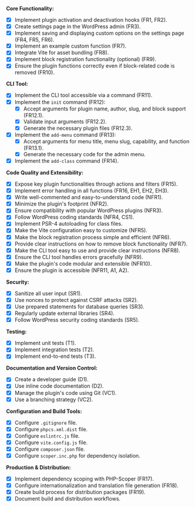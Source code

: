 **Core Functionality:**  

*   [x] Implement plugin activation and deactivation hooks (FR1, FR2).  
*   [x] Create settings page in the WordPress admin (FR3).  
*   [x] Implement saving and displaying custom options on the settings page (FR4, FR5, FR6).  
*   [x] Implement an example custom function (FR7).  
*   [x] Integrate Vite for asset bundling (FR8).  
*   [x] Implement block registration functionality (optional) (FR9).  
*   [x] Ensure the plugin functions correctly even if block-related code is removed (FR10).  

**CLI Tool:**  

*   [x] Implement the CLI tool accessible via a command (FR11).  
*   [x] Implement the `init` command (FR12):  
    *   [x] Accept arguments for plugin name, author, slug, and block support (FR12.1).  
    *   [x] Validate input arguments (FR12.2).  
    *   [x] Generate the necessary plugin files (FR12.3).  
*   [x] Implement the `add-menu` command (FR13):  
    *   [x] Accept arguments for menu title, menu slug, capability, and function (FR13.1).  
    *   [x] Generate the necessary code for the admin menu.  
*   [x] Implement the `add-class` command (FR14).  

**Code Quality and Extensibility:**  

*   [x] Expose key plugin functionalities through actions and filters (FR15).  
*   [x] Implement error handling in all functions (FR16, EH1, EH2, EH3).  
*   [x] Write well-commented and easy-to-understand code (NFR1).  
*   [x] Minimize the plugin's footprint (NFR2).  
*   [x] Ensure compatibility with popular WordPress plugins (NFR3).  
*   [x] Follow WordPress coding standards (NFR4, CS1).  
*   [x] Implement PSR-4 autoloading for class files.
*   [x] Make the Vite configuration easy to customize (NFR5).  
*   [x] Make the block registration process simple and efficient (NFR6).  
*   [x] Provide clear instructions on how to remove block functionality (NFR7).  
*   [x] Make the CLI tool easy to use and provide clear instructions (NFR8).  
*   [x] Ensure the CLI tool handles errors gracefully (NFR9).  
*   [x] Make the plugin's code modular and extensible (NFR10).  
*   [x] Ensure the plugin is accessible (NFR11, A1, A2).  

**Security:**  

*   [x] Sanitize all user input (SR1).  
*   [x] Use nonces to protect against CSRF attacks (SR2).  
*   [x] Use prepared statements for database queries (SR3).  
*   [x] Regularly update external libraries (SR4).  
*   [x] Follow WordPress security coding standards (SR5).  

**Testing:**  

*   [x] Implement unit tests (T1).  
*   [x] Implement integration tests (T2).  
*   [x] Implement end-to-end tests (T3).  

**Documentation and Version Control:**  

*   [x] Create a developer guide (D1).  
*   [x] Use inline code documentation (D2).  
*   [x] Manage the plugin's code using Git (VC1).  
*   [x] Use a branching strategy (VC2).  

**Configuration and Build Tools:**  

*   [x] Configure `.gitignore` file.  
*   [x] Configure `phpcs.xml.dist` file.  
*   [x] Configure `eslintrc.js` file.  
*   [x] Configure `vite.config.js` file.  
*   [x] Configure `composer.json` file.
*   [x] Configure `scoper.inc.php` for dependency isolation.

**Production & Distribution:**

*   [x] Implement dependency scoping with PHP-Scoper (FR17).
*   [x] Configure internationalization and translation file generation (FR18).
*   [x] Create build process for distribution packages (FR19).
*   [x] Document build and distribution workflows.